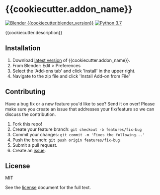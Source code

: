 # {{cookiecutter.addon_name}}

[![Blender {{cookiecutter.blender_version}}](https://img.shields.io/badge/blender-2.8-%23f4792b.svg)]() [![Python 3.7](https://img.shields.io/badge/python-3.7-blue.svg)]()

{{cookiecutter.description}}

## Installation
1. Download [latest version]() of {{cookiecutter.addon_name}}.
2. From Blender: Edit > Preferences
3. Select the 'Add-ons tab' and click 'Install' in the upper right.
4. Navigate to the zip file and click 'Install Add-on from File'

## Contributing
Have a bug fix or a new feature you'd like to see? Send it on over! Please make sure you create an issue that addresses your fix/feature so we can discuss the contribution.

1. Fork this repo!
2. Create your feature branch: `git checkout -b features/fix-bug`
3. Commit your changes: `git commit -m 'Fixes the following...'`
4. Push the branch: `git push origin features/fix-bug`
5. Submit a pull request.
6. Create an [issue]().

## License
MIT

See the [license](./LICENSE) document for the full text.
